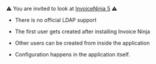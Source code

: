 :warning: You are invited to look at [InvoiceNinja 5](https://github.com/YunoHost-Apps/invoiceninja5_ynh) :warning:

* There is no official LDAP support
* The first user gets created after installing Invoice Ninja
* Other users can be created from inside the application

* Configuration happens in the application itself.
